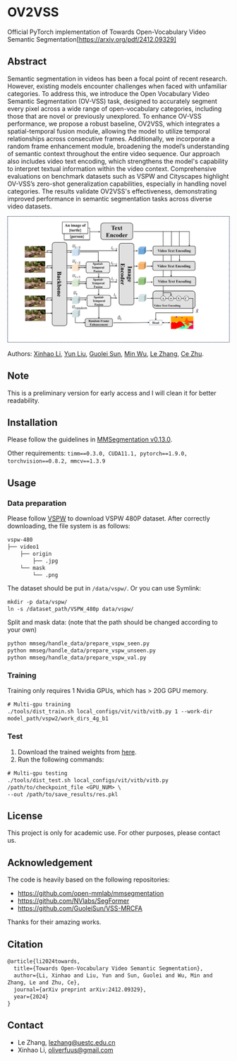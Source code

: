 # OV2VSS
Official PyTorch implementation of Towards Open-Vocabulary Video Semantic Segmentation[https://arxiv.org/pdf/2412.09329]

## Abstract
Semantic segmentation in videos has been a focal point of recent research. However, existing models encounter challenges when faced with unfamiliar categories. To address this, we introduce the Open Vocabulary Video Semantic Segmentation (OV-VSS) task, designed to accurately segment every pixel across a wide range of open-vocabulary categories, including those that are novel or previously unexplored. To enhance OV-VSS performance, we propose a robust baseline, OV2VSS, which integrates a spatial-temporal fusion module, allowing the model to utilize temporal relationships across consecutive frames. Additionally, we incorporate a random frame enhancement module, broadening the model’s understanding of semantic context throughout the entire video sequence. Our approach also includes video text encoding, which strengthens the model's capability to interpret textual information within the video context.
Comprehensive evaluations on benchmark datasets such as VSPW and Cityscapes highlight OV-VSS’s zero-shot generalization capabilities, especially in handling novel categories. The results validate OV2VSS's effectiveness, demonstrating improved performance in semantic segmentation tasks across diverse video datasets.

![block images](resources/overall_new.png)

Authors: [Xinhao Li](https://scholar.google.com/citations?hl=zh-CN&user=pG6Ln-UAAAAJ), [Yun Liu](https://yun-liu.github.io/), [Guolei Sun](https://scholar.google.com/citations?hl=zh-CN&user=qd8Blw0AAAAJ), [Min Wu](https://scholar.google.com/citations?user=Hji1uWQAAAAJ&hl=zh-CN), [Le Zhang](https://zhangleuestc.github.io), [Ce Zhu](http://www.avc2-lab.net/~eczhu/).

## Note
This is a preliminary version for early access and I will clean it for better readability.

## Installation
Please follow the guidelines in [MMSegmentation v0.13.0](https://github.com/open-mmlab/mmsegmentation/tree/v0.13.0).

Other requirements:
```timm==0.3.0, CUDA11.1, pytorch==1.9.0, torchvision==0.8.2, mmcv==1.3.9```


## Usage
### Data preparation
Please follow [VSPW](https://github.com/sssdddwww2/vspw_dataset_download) to download VSPW 480P dataset.
After correctly downloading, the file system is as follows:
```
vspw-480
├── video1
    ├── origin
        ├── .jpg
    └── mask
        └── .png
```
The dataset should be put in ```/data/vspw/```. Or you can use Symlink: 
```
mkdir -p data/vspw/
ln -s /dataset_path/VSPW_480p data/vspw/
```

Split and mask data: (note that the path should be changed according to your own)
```
python mmseg/handle_data/prepare_vspw_seen.py
python mmseg/handle_data/prepare_vspw_unseen.py
python mmseg/handle_data/prepare_vspw_val.py
```

### Training
Training only requires 1 Nvidia GPUs, which has > 20G GPU memory.
```
# Multi-gpu training
./tools/dist_train.sh local_configs/vit/vitb/vitb.py 1 --work-dir model_path/vspw2/work_dirs_4g_b1
```

### Test
1. Download the trained weights from [here](https://drive.google.com/file/d/1KluKDow1p8PTuqbacdHUpqGs06MsSMv8/view?usp=sharing).
2. Run the following commands:
```
# Multi-gpu testing
./tools/dist_test.sh local_configs/vit/vitb/vitb.py /path/to/checkpoint_file <GPU_NUM> \
--out /path/to/save_results/res.pkl
```

## License
This project is only for academic use. For other purposes, please contact us.

## Acknowledgement
The code is heavily based on the following repositories:
- https://github.com/open-mmlab/mmsegmentation
- https://github.com/NVlabs/SegFormer
- https://github.com/GuoleiSun/VSS-MRCFA

Thanks for their amazing works.

## Citation
```
@article{li2024towards,
  title={Towards Open-Vocabulary Video Semantic Segmentation},
  author={Li, Xinhao and Liu, Yun and Sun, Guolei and Wu, Min and Zhang, Le and Zhu, Ce},
  journal={arXiv preprint arXiv:2412.09329},
  year={2024}
}
```

## Contact
- Le Zhang, lezhang@uestc.edu.cn
- Xinhao Li, oliverfuus@gmail.com
